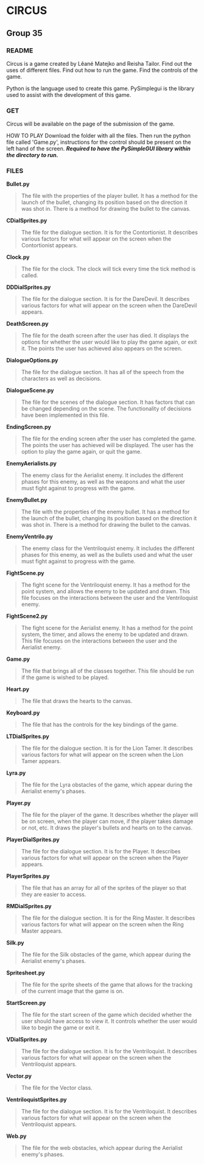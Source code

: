 # CIRCUS

## Group 35

### README

Circus is a game created by Lêané Matejko and Reisha Tailor. Find out the uses of different files. Find out how to run the game. Find the controls of the game.

Python is the language used to create this game. PySimplegui is the library used to assist with the development of this game.

### GET

Circus will be available on the page of the submission of the game.

HOW TO PLAY
	Download the folder with all the files. Then run the python file called 'Game.py', instructions for the control should be present on the left hand of the screen.
  ***Required to have the PySimpleGUI library within the directory to run.***

### FILES

**Bullet.py**
> The file with the properties of the player bullet. It has a method for the launch of the bullet, changing its position based on the direction it was shot in. There is a method for drawing the bullet to the canvas.

**CDialSprites.py**
> The file for the dialogue section. It is for the Contortionist. It describes various factors for what will appear on the screen when the Contortionist appears.

**Clock.py**
> The file for the clock. The clock will tick every time the tick method is called.

**DDDialSprites.py**

> The file for the dialogue section. It is for the DareDevil. It describes various factors for what will appear on the screen when the DareDevil appears.

**DeathScreen.py**

> The file for the death screen after the user has died. It displays the options for whether the user would like to play the game again, or exit it. The points the user has achieved also appears on the screen.

**DialogueOptions.py**

> The file for the dialogue section. It has all of the speech from the characters as well as decisions.

**DialogueScene.py**

> The file for the scenes of the dialogue section. It has factors that can be changed depending on the scene. The functionality of decisions have been implemented in this file.

**EndingScreen.py**

> The file for the ending screen after the user has completed the game. The points the user has achieved will be displayed. The user has the option to play the game again, or quit the game.

**EnemyAerialists.py**

> The enemy class for the Aerialist enemy. It includes the different phases for this enemy, as well as the weapons and what the user must fight against to progress with the game.

**EnemyBullet.py**

> The file with the properties of the enemy bullet. It has a method for the launch of the bullet, changing its position based on the direction it was shot in. There is a method for drawing the bullet to the canvas.

**EnemyVentrilo.py**

> The enemy class for the Ventriloquist enemy. It includes the different phases for this enemy, as well as the bullets used and what the user must fight against to progress with the game.

**FightScene.py**

> The fight scene for the Ventriloquist enemy. It has a method for the point system, and allows the enemy to be updated and drawn. This file focuses on the interactions between the user and the Ventriloquist enemy.

**FightScene2.py**
> The fight scene for the Aerialist enemy. It has a method for the point system, the timer, and allows the enemy to be updated and drawn. This file focuses on the interactions between the user and the Aerialist enemy.
		
**Game.py**

> The file that brings all of the classes together. This file should be run if the game is wished to be played.

**Heart.py**

> The file that draws the hearts to the canvas.

**Keyboard.py**

> The file that has the controls for the key bindings of the game.

**LTDialSprites.py**

> The file for the dialogue section. It is for the Lion Tamer. It describes various factors for what will appear on the screen when the Lion Tamer appears.

**Lyra.py**

> The file for the Lyra obstacles of the game, which appear during the Aerialist enemy's phases.

**Player.py**

> The file for the player of the game. It describes whether the player will be on screen, when the player can move, if the player takes damage or not, etc. It draws the player's bullets and hearts on to the canvas.

**PlayerDialSprites.py**

> The file for the dialogue section. It is for the Player. It describes various factors for what will appear on the screen when the Player appears.

**PlayerSprites.py**

> The file that has an array for all of the sprites of the player so that they are easier to access.

**RMDialSprites.py**

> The file for the dialogue section. It is for the Ring Master. It describes various factors for what will appear on the screen when the Ring Master appears.

**Silk.py**

> The file for the Silk obstacles of the game, which appear during the Aerialist enemy's phases.

**Spritesheet.py**

> The file for the sprite sheets of the game that allows for the tracking of the current image that the game is on.

**StartScreen.py**

> The file for the start screen of the game which decided whether the user should have access to view it. It controls whether the user would like to begin the game or exit it.

**VDialSprites.py**

> The file for the dialogue section. It is for the Ventriloquist. It describes various factors for what will appear on the screen when the Ventriloquist appears.

**Vector.py**

> The file for the Vector class.

**VentriloquistSprites.py**

> The file for the dialogue section. It is for the Ventriloquist. It describes various factors for what will appear on the screen when the Ventriloquist appears.

**Web.py**

> The file for the web obstacles, which appear during the Aerialist enemy's phases.
